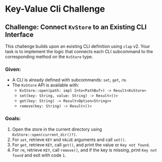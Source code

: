 # Key-Value Cli Challenge

## Challenge: Connect `KvStore` to an Existing CLI Interface

This challenge builds upon an existing CLI definition using `clap` v2.
Your task is to implement the logic that connects each CLI subcommand
to the corresponding method on the `KvStore` type.

### Given:
- A CLI is already defined with subcommands: `set`, `get`, `rm`.
- The `KvStore` API is available with:
  - `KvStore::open(path: impl Into<PathBuf>) -> Result<KvStore>`
  - `set(key: String, value: String) -> Result<()>`
  - `get(key: String) -> Result<Option<String>>`
  - `remove(key: String) -> Result<()>`

### Goals:
1. Open the store in the current directory using `KvStore::open(current_dir()?)`.
2. For `set`, retrieve `KEY` and `VALUE` arguments and call `set()`.
3. For `get`, retrieve `KEY`, call `get()`, and print the value or `Key not found`.
4. For `rm`, retrieve `KEY`, call `remove()`, and if the key is missing, print `Key not found` and exit with code `1`.

